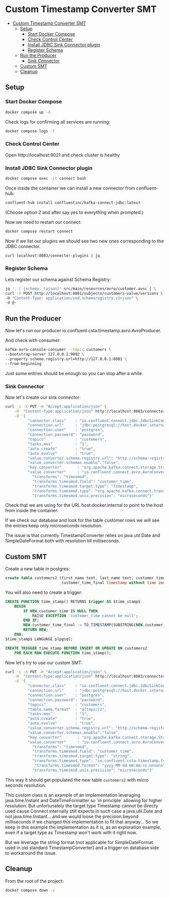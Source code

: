 # Custom Timestamp Converter SMT

- [Custom Timestamp Converter SMT](#custom-timestamp-converter-smt)
  - [Setup](#setup)
    - [Start Docker Compose](#start-docker-compose)
    - [Check Control Center](#check-control-center)
    - [Install JDBC Sink Connector plugin](#install-jdbc-sink-connector-plugin)
    - [Register Schema](#register-schema)
  - [Run the Producer](#run-the-producer)
    - [Sink Connector](#sink-connector)
  - [Custom SMT](#custom-smt)
  - [Cleanup](#cleanup)

## Setup

### Start Docker Compose

```bash
docker compose up -d
```

Check logs for confirming all services are running:

```bash
docker compose logs -f
```

### Check Control Center

Open http://localhost:9021 and check cluster is healthy

### Install JDBC Sink Connector plugin

```bash
docker compose exec -it connect bash
```

Once inside the container we can install a new connector from confluent-hub:

```bash
confluent-hub install confluentinc/kafka-connect-jdbc:latest
```

(Choose option 2 and after say yes to everything when prompted.)

Now we need to restart our connect:

```bash
docker compose restart connect
```

Now if we list our plugins we should see two new ones corresponding to the JDBC connector.

```bash
curl localhost:8083/connector-plugins | jq
```

### Register Schema

Lets register our schema against Schema Registry:

```bash
jq '. | {schema: tojson}' src/main/resources/avro/customer.avsc | \
curl -X POST http://localhost:8081/subjects/customers-value/versions \
-H "Content-Type: application/vnd.schemaregistry.v1+json" \
-d @-
```

## Run the Producer

Now let's run our producer io.confluent.csta.timestamp.avro.AvroProducer.

And check with consumer:

```bash
kafka-avro-console-consumer --topic customers \
--bootstrap-server 127.0.0.1:9092 \
--property schema.registry.url=http://127.0.0.1:8081 \
--from-beginning
```

Just some entries should be enough so you can stop after a while.


### Sink Connector

Now let's create our sink connector:

```bash
curl -i -X PUT -H "Accept:application/json" \
    -H  "Content-Type:application/json" http://localhost:8083/connectors/my-sink-postgres/config \
    -d '{
          "connector.class"    : "io.confluent.connect.jdbc.JdbcSinkConnector",
          "connection.url"     : "jdbc:postgresql://host.docker.internal:5432/postgres",
          "connection.user"    : "postgres",
          "connection.password": "password",
          "topics"             : "customers",
          "tasks.max"          : "1",
          "auto.create"        : "true",
          "auto.evolve"        : "true",
          "value.converter.schema.registry.url": "http://schema-registry:8081",
          "value.converter.schemas.enable":"false",
          "key.converter"       : "org.apache.kafka.connect.storage.StringConverter",
          "value.converter"     : "io.confluent.connect.avro.AvroConverter",
            "transforms": "timesmod",
            "transforms.timesmod.field": "customer_time",
            "transforms.timesmod.target.type": "Timestamp",
            "transforms.timesmod.type": "org.apache.kafka.connect.transforms.TimestampConverter$Value",
            "transforms.timesmod.unix.precision": "microseconds"}'
```

Check that we are using for the URL host.docker.internal to point to the host from inside the container.

If we check our database and look for the table customer rows we will see the entries keep only microseconds resolution.

The issue is that currently TimestampConverter relies on java.util.Date and SimpleDateFormat both with resolution till milliseconds.

## Custom SMT

Create a new table in postgres:

```sql
create table customers2 (first_name text, last_name text, customer_time text,
						 customer_time_final timestamp without time zone);
```

You will also need to create a trigger:

```sql
CREATE FUNCTION time_stamp() RETURNS trigger AS $time_stamp$
    BEGIN
        IF NEW.customer_time IS NULL THEN
            RAISE EXCEPTION 'customer_time cannot be null';
        END IF;
        NEW.customer_time_final := TO_TIMESTAMP(SUBSTRING(NEW.customer_time,1,26),'yyyy-MM-dd HH:MI:SS.US');
        RETURN NEW;
    END;
$time_stamp$ LANGUAGE plpgsql;

CREATE TRIGGER time_stamp BEFORE INSERT OR UPDATE ON customers2
    FOR EACH ROW EXECUTE FUNCTION time_stamp();
```

Now let's try to use our custom SMT:

```bash
curl -i -X PUT -H "Accept:application/json" \
    -H  "Content-Type:application/json" http://localhost:8083/connectors/my-sink-postgres2/config \
    -d '{
          "connector.class"    : "io.confluent.connect.jdbc.JdbcSinkConnector",
          "connection.url"     : "jdbc:postgresql://host.docker.internal:5432/postgres",
          "connection.user"    : "postgres",
          "connection.password": "password",
          "topics"             : "customers",
          "table.name.format"  : "${topic}2",
          "tasks.max"          : "1",
          "auto.create"        : "true",
          "auto.evolve"        : "true",
          "value.converter.schema.registry.url": "http://schema-registry:8081",
          "value.converter.schemas.enable":"false",
          "key.converter"       : "org.apache.kafka.connect.storage.StringConverter",
          "value.converter"     : "io.confluent.connect.avro.AvroConverter",
            "transforms": "timesmod",
            "transforms.timesmod.field": "customer_time",
            "transforms.timesmod.target.type": "string",
            "transforms.timesmod.type": "io.confluent.csta.timestamp.transforms.TimestampConverterMicro$Value",
             "transforms.timesmod.format": "yyyy-MM-dd HH:mm:ss.nnnnnn",
            "transforms.timesmod.unix.precision": "microseconds"}'
```

This way it should get populated the new table `customers2` with micro seconds resolution.

This custom class is an example of an implementation leveraging java.time.Instant and DateTimeFormatter so 'in principle` allowing for higher resolution. But unfortunately the target type Timestamp cannot be directy used cause Connect internally still expects in such case a java.util.Date and not java.time.Instant... and we would loose the precision beyond milliseconds if we changed this implementation to fit that anyway... So we keep in this example the implementation as it is, as an exploration example, even if a target type as Timestamp won't work with it right now.

 But we leverage the string format (not applicable for SimpleDateFormat used in old standard TimestampConverter) and a trigger on database side to workaround the issue.

## Cleanup

From the root of the project:

```bash
docker compose down -v
```
